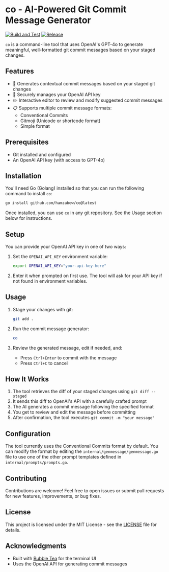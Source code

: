 # co - AI-Powered Git Commit Message Generator

[![Build and Test](https://github.com/hamzabow/co/actions/workflows/build.yml/badge.svg)](https://github.com/hamzabow/co/actions/workflows/build.yml)
[![Release](https://github.com/hamzabow/co/actions/workflows/release.yml/badge.svg)](https://github.com/hamzabow/co/actions/workflows/release.yml)

`co` is a command-line tool that uses OpenAI's GPT-4o to generate meaningful, well-formatted git commit messages based on your staged changes.

## Features

- 🤖 Generates contextual commit messages based on your staged git changes
- 🔑 Securely manages your OpenAI API key
- ✏️ Interactive editor to review and modify suggested commit messages
- 📋 Supports multiple commit message formats:
  - Conventional Commits
  - Gitmoji (Unicode or shortcode format)
  - Simple format

## Prerequisites

- Git installed and configured
- An OpenAI API key (with access to GPT-4o)

## Installation

You'll need Go (Golang) installed so that you can run the following command to install `co`:

```bash
go install github.com/hamzabow/co@latest
```

Once installed, you can use `co` in any git repository. See the Usage section below for instructions.

## Setup

You can provide your OpenAI API key in one of two ways:

1. Set the `OPENAI_API_KEY` environment variable:
   ```bash
   export OPENAI_API_KEY="your-api-key-here"
   ```

2. Enter it when prompted on first use. The tool will ask for your API key if not found in environment variables.

## Usage

1. Stage your changes with git:
   ```bash
   git add .
   ```

2. Run the commit message generator:
   ```bash
   co
   ```

3. Review the generated message, edit if needed, and:
   - Press `Ctrl+Enter` to commit with the message
   - Press `Ctrl+C` to cancel

## How It Works

1. The tool retrieves the diff of your staged changes using `git diff --staged`
2. It sends this diff to OpenAI's API with a carefully crafted prompt
3. The AI generates a commit message following the specified format
4. You get to review and edit the message before committing
5. After confirmation, the tool executes `git commit -m "your message"`

## Configuration

The tool currently uses the Conventional Commits format by default. You can modify the format by editing the `internal/genmessage/genmessage.go` file to use one of the other prompt templates defined in `internal/prompts/prompts.go`.

## Contributing

Contributions are welcome! Feel free to open issues or submit pull requests for new features, improvements, or bug fixes.

## License

This project is licensed under the MIT License - see the [LICENSE](LICENSE) file for details.

## Acknowledgments

- Built with [Bubble Tea](https://github.com/charmbracelet/bubbletea) for the terminal UI
- Uses the OpenAI API for generating commit messages
